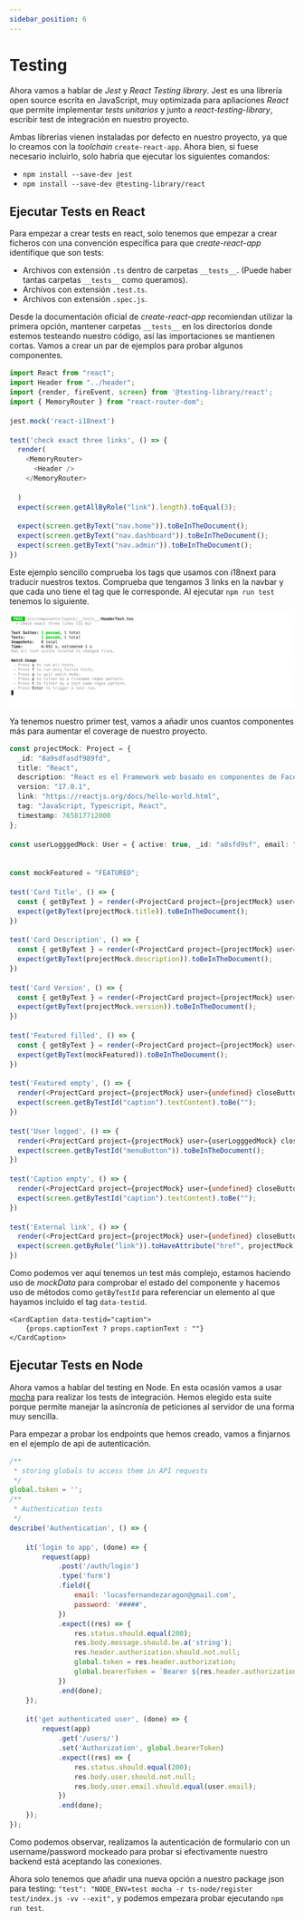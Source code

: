 ```yaml
---
sidebar_position: 6
---
```


# Testing

Ahora vamos a hablar de *Jest* y *React Testing library*. Jest es una librería open source escrita en JavaScript, muy optimizada para apliaciones *React* que permite implementar *tests unitarios* y junto a *react-testing-library*, escribir test de integración en nuestro proyecto.

Ambas librerías vienen instaladas por defecto en nuestro proyecto, ya que lo creamos con la *toolchain* `create-react-app`. Ahora bien, si fuese necesario incluirlo, solo habría que ejecutar los siguientes comandos:

* `npm install --save-dev jest`
* `npm install --save-dev @testing-library/react`

## Ejecutar Tests en React

Para empezar a crear tests en react, solo tenemos que empezar a crear ficheros con una convención específica para que *create-react-app* identifique que son tests:

* Archivos con extensión `.ts` dentro de carpetas `__tests__`. (Puede haber tantas carpetas `__tests__` como queramos).
* Archivos con extensión `.test.ts`.
* Archivos con extensión `.spec.js`.

Desde la documentación oficial de *create-react-app* recomiendan utilizar la primera opción, mantener carpetas `__tests__` en los directorios donde estemos testeando nuestro código, así las importaciones se mantienen cortas. Vamos a crear un par de ejemplos para probar algunos componentes.

```ts title="ui/src/components/layouts/__tests__/HeaderTest.tsx"
import React from "react";
import Header from "../header";
import {render, fireEvent, screen} from '@testing-library/react';
import { MemoryRouter } from "react-router-dom";

jest.mock('react-i18next')

test('check exact three links', () => {
  render(
    <MemoryRouter>
      <Header />
    </MemoryRouter>
  
  )
  expect(screen.getAllByRole("link").length).toEqual(3);

  expect(screen.getByText("nav.home")).toBeInTheDocument();
  expect(screen.getByText("nav.dashboard")).toBeInTheDocument();
  expect(screen.getByText("nav.admin")).toBeInTheDocument();
})
```

Este ejemplo sencillo comprueba los tags que usamos con i18next para traducir nuestros textos. Comprueba que tengamos 3 links en la navbar y que cada uno tiene el tag que le corresponde. Al ejecutar `npm run test` tenemos lo siguiente.

![testing cli](../../static/img/tutorial/testing/4_testing_cli.png)

Ya tenemos nuestro primer test, vamos a añadir unos cuantos componentes más para aumentar el coverage de nuestro proyecto.

```ts title="ui/src/components/card/__tests__/ProjectCardTests.tsx"
const projectMock: Project = {
  _id: "8a9sdfasdf989fd",
  title: "React",
  description: "React es el Framework web basado en componentes de Facebook. Cuenta con una curva de aprendizaje corta y mucha flexibilidad",
  version: "17.0.1",
  link: "https://reactjs.org/docs/hello-world.html",
  tag: "JavaScript, Typescript, React",
  timestamp: 765817712000
};

const userLogggedMock: User = { active: true, _id: "a8sfd9sf", email: "johndoe@gmail.com" }


const mockFeatured = "FEATURED";

test('Card Title', () => {
  const { getByText } = render(<ProjectCard project={projectMock} user={undefined} closeButton={() => {}} updateButton={() => {}}/>)
  expect(getByText(projectMock.title)).toBeInTheDocument();
})

test('Card Description', () => {
  const { getByText } = render(<ProjectCard project={projectMock} user={undefined} closeButton={() => {}} updateButton={() => {}}/>)
  expect(getByText(projectMock.description)).toBeInTheDocument();
})

test('Card Version', () => {
  const { getByText } = render(<ProjectCard project={projectMock} user={undefined} closeButton={() => {}} updateButton={() => {}}/>)
  expect(getByText(projectMock.version)).toBeInTheDocument();
})

test('Featured filled', () => {
  const { getByText } = render(<ProjectCard project={projectMock} user={undefined} captionText={mockFeatured} closeButton={() => {}} updateButton={() => {}}/>)
  expect(getByText(mockFeatured)).toBeInTheDocument();
})

test('Featured empty', () => {
  render(<ProjectCard project={projectMock} user={undefined} closeButton={() => {}} updateButton={() => {}}/>)
  expect(screen.getByTestId("caption").textContent).toBe("");
})

test('User logged', () => {
  render(<ProjectCard project={projectMock} user={userLogggedMock} closeButton={() => {}} updateButton={() => {}}/>)
  expect(screen.getByTestId("menuButton")).toBeInTheDocument();
})

test('Caption empty', () => {
  render(<ProjectCard project={projectMock} user={undefined} closeButton={() => {}} updateButton={() => {}} />)
  expect(screen.getByTestId("caption").textContent).toBe("");
})

test('External link', () => {
  render(<ProjectCard project={projectMock} user={undefined} closeButton={() => {}} updateButton={() => {}}/>)
  expect(screen.getByRole("link")).toHaveAttribute("href", projectMock.link);
})
```

Como podemos ver aquí tenemos un test más complejo, estamos haciendo uso de *mockData* para comprobar el estado del componente y hacemos uso de métodos como `getByTestId` para referenciar un elemento al que hayamos incluido el tag `data-testid`.

```tsx
<CardCaption data-testid="caption">
    {props.captionText ? props.captionText : ""}
</CardCaption>
```

## Ejecutar Tests en Node

Ahora vamos a hablar del testing en Node. En esta ocasión vamos a usar [mocha](https://mochajs.org/) para realizar los tests de integración. Hemos elegido esta suite porque permite manejar la asíncronía de peticiones al servidor de una forma muy sencilla.

Para empezar a probar los endpoints que hemos creado, vamos a finjarnos en el ejemplo de api de autenticación.

```js title="backend/test/authentication.js"
/**
 * storing globals to access them in API requests
 */
global.token = '';
/**
 * Authentication tests
 */
describe('Authentication', () => {

    it('login to app', (done) => {
        request(app)
            .post('/auth/login')
            .type('form')
            .field({
                email: 'lucasfernandezaragon@gmail.com',
                password: '#####',
            })
            .expect((res) => {
                res.status.should.equal(200);
                res.body.message.should.be.a('string');
                res.header.authorization.should.not.null;
                global.token = res.header.authorization;
                global.bearerToken = `Bearer ${res.header.authorization}`;
            })
            .end(done);
    });

    it('get authenticated user', (done) => {
        request(app)
            .get('/users/')
            .set('Authorization', global.bearerToken)
            .expect((res) => {
                res.status.should.equal(200);
                res.body.user.should.not.null;
                res.body.user.email.should.equal(user.email);
            })
            .end(done);
    });
});
```

Como podemos observar, realizamos la autenticación de formulario con un username/password mockeado para probar si efectivamente nuestro backend está aceptando las conexiones.

Ahora solo tenemos que añadir una nueva opción a nuestro package json para testing: `"test": "NODE_ENV=test mocha -r ts-node/register test/index.js -vv --exit",` y podemos empezara probar ejecutando `npm run test`.

